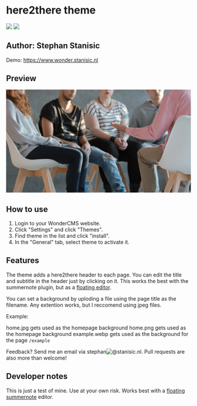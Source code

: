 # here2there theme
![](https://badgen.net/github/release/StephanStanisic/theme-here2there)
![](https://badgen.net/badge/WonderCMS/3.0.0/green)

## Author: Stephan Stanisic

Demo: https://www.wonder.stanisic.nl

## Preview
![Theme preview](/preview.jpg)

## How to use
1. Login to your WonderCMS website.
2. Click "Settings" and click "Themes".
3. Find theme in the list and click "install".
4. In the "General" tab, select theme to activate it.

## Features

The theme adds a here2there header to each page. You can edit the title and subtitle in the header just by clicking on it.
This works the best with the summernote plugin, but as a [floating editor](https://www.wondercms.com/forum/viewtopic.php?f=23&t=1252).

You can set a background by uploding a file using the page title as the filename. Any extention works, but I reccomend using jpeg files.

Example:

home.jpg gets used as the homepage background
home.png gets used as the homepage background
example.webp gets used as the background for the page `/example`

Feedback? Send me an email via stephan![@](https://i.imgur.com/XqBGE1c.jpg)stanisic.nl. Pull requests are also more than welcome!

## Developer notes
This is just a test of mine. Use at your own risk. Works best with a [floating summernote](https://www.wondercms.com/forum/viewtopic.php?f=23&t=1252) editor.

